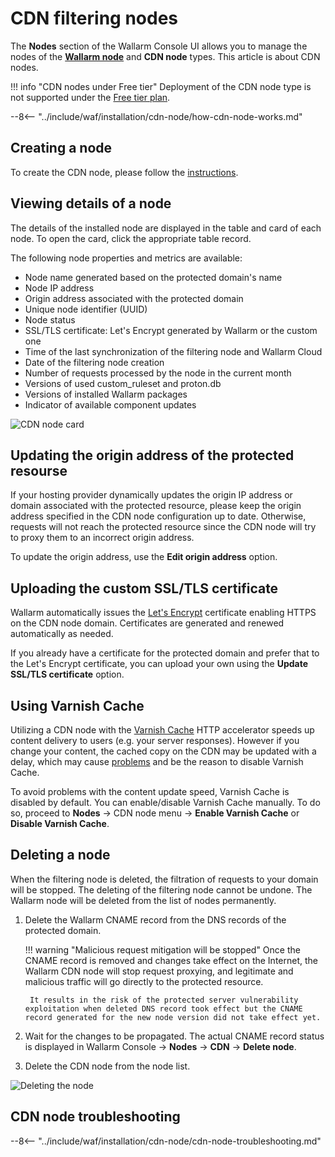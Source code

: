 [cdn-node-operation-scheme]:        ../../images/waf-installation/quickstart/cdn-node-scheme.png
[data-to-wallarm-cloud-docs]:       ../rules/sensitive-data-rule.md
[operation-modes-docs]:             ../../admin-en/configure-wallarm-mode.md
[operation-mode-rule-docs]:         ../../admin-en/configure-wallarm-mode.md#setting-up-endpoint-targeted-filtration-rules-in-wallarm-console
[wallarm-cloud-docs]:               ../../about-wallarm/overview.md#cloud
[cdn-node-creation-modal]:          ../../images/waf-installation/quickstart/cdn-node-creation-modal.png
[cname-required-modal]:             ../../images/waf-installation/quickstart/cname-required-modal.png
[attacks-in-ui]:                    ../../images/admin-guides/test-attacks-quickstart.png
[user-roles-docs]:                  ../settings/users.md
[update-origin-ip-docs]:            #updating-the-origin-address-of-the-protected-resource
[rules-docs]:                       ../rules/rules.md
[ip-lists-docs]:                    ../ip-lists/overview.md
[integration-docs]:                 ../settings/integrations/integrations-intro.md
[trigger-docs]:                     ../triggers/triggers.md
[application-docs]:                 ../settings/applications.md
[events-docs]:                      ../events/check-attack.md
[graylist-populating-docs]:         ../ip-lists/overview.md#managing-graylist
[link-app-conf]:                    ../settings/applications.md
[using-varnish-cache]:              #using-varnish-cache

# CDN filtering nodes

The **Nodes** section of the Wallarm Console UI allows you to manage the nodes of the [**Wallarm node**](nodes.md) and **CDN node** types. This article is about CDN nodes.

!!! info "CDN nodes under Free tier"
    Deployment of the CDN node type is not supported under the [Free tier plan](../../about-wallarm/subscription-plans.md#free-tier-subscription-plan).

--8<-- "../include/waf/installation/cdn-node/how-cdn-node-works.md"

## Creating a node

To create the CDN node, please follow the [instructions](../../installation/cdn-node.md).

## Viewing details of a node

The details of the installed node are displayed in the table and card of each node. To open the card, click the appropriate table record.

The following node properties and metrics are available:

* Node name generated based on the protected domain's name
* Node IP address
* Origin address associated with the protected domain
* Unique node identifier (UUID)
* Node status
* SSL/TLS certificate: Let's Encrypt generated by Wallarm or the custom one
* Time of the last synchronization of the filtering node and Wallarm Cloud
* Date of the filtering node creation
* Number of requests processed by the node in the current month
* Versions of used custom_ruleset and proton.db
* Versions of installed Wallarm packages
* Indicator of available component updates

![CDN node card](../../images/user-guides/nodes/view-cdn-node-comp-vers.png)

## Updating the origin address of the protected resourse

If your hosting provider dynamically updates the origin IP address or domain associated with the protected resource, please keep the origin address specified in the CDN node configuration up to date. Otherwise, requests will not reach the protected resource since the CDN node will try to proxy them to an incorrect origin address.

To update the origin address, use the **Edit origin address** option.

## Uploading the custom SSL/TLS certificate

Wallarm automatically issues the [Let's Encrypt](https://letsencrypt.org/) certificate enabling HTTPS on the CDN node domain. Certificates are generated and renewed automatically as needed.

If you already have a certificate for the protected domain and prefer that to the Let's Encrypt certificate, you can upload your own using the **Update SSL/TLS certificate** option.

## Using Varnish Cache

Utilizing a CDN node with the [Varnish Cache](https://varnish-cache.org/intro/index.html#intro) HTTP accelerator speeds up content delivery to users (e.g. your server responses). However if you change your content, the cached copy on the CDN may be updated with a delay, which may cause [problems](#why-is-there-a-delay-in-the-update-of-the-content-protected-by-the-cdn-node) and be the reason to disable Varnish Cache.

To avoid problems with the content update speed, Varnish Cache is disabled by default. You can enable/disable Varnish Cache manually. To do so, proceed to **Nodes** → CDN node menu → **Enable Varnish Cache** or **Disable Varnish Cache**.

## Deleting a node

When the filtering node is deleted, the filtration of requests to your domain will be stopped. The deleting of the filtering node cannot be undone. The Wallarm node will be deleted from the list of nodes permanently.

1. Delete the Wallarm CNAME record from the DNS records of the protected domain.

    !!! warning "Malicious request mitigation will be stopped"
        Once the CNAME record is removed and changes take effect on the Internet, the Wallarm CDN node will stop request proxying, and legitimate and malicious traffic will go directly to the protected resource.

        It results in the risk of the protected server vulnerability exploitation when deleted DNS record took effect but the CNAME record generated for the new node version did not take effect yet.
1. Wait for the changes to be propagated. The actual CNAME record status is displayed in Wallarm Console → **Nodes** → **CDN** → **Delete node**.
1. Delete the CDN node from the node list.

![Deleting the node](../../images/user-guides/nodes/delete-cdn-node.png)

## CDN node troubleshooting

--8<-- "../include/waf/installation/cdn-node/cdn-node-troubleshooting.md"
